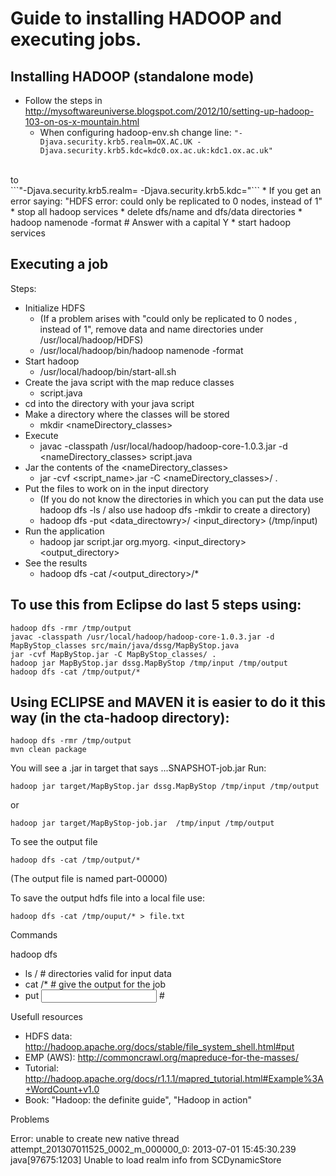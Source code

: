 # Guide to installing HADOOP and executing jobs.

## Installing HADOOP (standalone mode)

* Follow the steps in 
	http://mysoftwareuniverse.blogspot.com/2012/10/setting-up-hadoop-103-on-os-x-mountain.html
   * When configuring hadoop-env.sh change line:
```"-Djava.security.krb5.realm=OX.AC.UK -Djava.security.krb5.kdc=kdc0.ox.ac.uk:kdc1.ox.ac.uk"```
<br>
to
<br>
```"-Djava.security.krb5.realm= -Djava.security.krb5.kdc="```
* If you get an error saying: "HDFS error: could only be replicated to 0 nodes, instead of 1"
   * stop all hadoop services
   * delete dfs/name and dfs/data directories
   * hadoop namenode -format # Answer with a capital Y
   * start hadoop services

## Executing a job

Steps:
* Initialize HDFS
   * (If a problem arises with "could only be replicated to 0 nodes , instead of 1", remove data and name directories under /usr/local/hadoop/HDFS)
   * /usr/local/hadoop/bin/hadoop namenode -format 
* Start hadoop
   * /usr/local/hadoop/bin/start-all.sh
* Create the java script with the map reduce classes
   * script.java
* cd into the directory with your java script
* Make a directory where the classes will be stored
   * mkdir <nameDirectory_classes>
* Execute
   * javac -classpath /usr/local/hadoop/hadoop-core-1.0.3.jar -d <nameDirectory_classes> script.java 
* Jar the contents of the <nameDirectory_classes>
   * jar -cvf <script_name>.jar -C <nameDirectory_classes>/ .
* Put the files to work on in the input directory
   * (If you do not know the directories in which you can put the data use hadoop dfs -ls / also use hadoop dfs -mkdir to create a directory)
   * hadoop dfs -put <data_directowry>/ <input_directory> (/tmp/input)
* Run the application
   * hadoop jar script.jar org.myorg.<ClassName> <input_directory> <output_directory>
* See the results
   * hadoop dfs -cat /<output_directory>/*


## To use this from Eclipse do last 5 steps using:

    hadoop dfs -rmr /tmp/output
    javac -classpath /usr/local/hadoop/hadoop-core-1.0.3.jar -d MapByStop_classes src/main/java/dssg/MapByStop.java
    jar -cvf MapByStop.jar -C MapByStop_classes/ .
    hadoop jar MapByStop.jar dssg.MapByStop /tmp/input /tmp/output
    hadoop dfs -cat /tmp/output/*

## Using ECLIPSE and MAVEN it is easier to do it this way (in the cta-hadoop directory):

    hadoop dfs -rmr /tmp/output
    mvn clean package

You will see a .jar in target that says ...SNAPSHOT-job.jar
Run:

    hadoop jar target/MapByStop.jar dssg.MapByStop /tmp/input /tmp/output

or

    hadoop jar target/MapByStop-job.jar  /tmp/input /tmp/output

To see the output file

    hadoop dfs -cat /tmp/output/*

(The output file is named part-00000)

To save the output hdfs file into a local file use:

    hadoop dfs -cat /tmp/ouput/* > file.txt

Commands

hadoop dfs

* ls / # directories valid for input data
* cat <output directory>/*  # give the output for the job
* put <input folder> <file path> # 

Usefull resources

* HDFS data: http://hadoop.apache.org/docs/stable/file_system_shell.html#put
* EMP (AWS): http://commoncrawl.org/mapreduce-for-the-masses/
* Tutorial: http://hadoop.apache.org/docs/r1.1.1/mapred_tutorial.html#Example%3A+WordCount+v1.0
* Book: "Hadoop: the definite guide", "Hadoop in action"

Problems

Error: unable to create new native thread
attempt_201307011525_0002_m_000000_0: 2013-07-01 15:45:30.239 java[97675:1203] Unable to load realm info from SCDynamicStore
